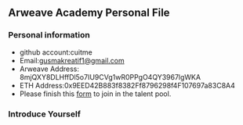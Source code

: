 ## Arweave Academy Personal File

### Personal information

- github account:cuitme
- Email:gusmakreatif1@gmail.com
- Arweave Address: 8mjQXY8DLHffDl5o7IU9CVg1wR0PPgO4QY3967lgWKA
- ETH Address:0x9EED42B883f8382Ff8796298f4F107697a83C8A4
- Please finish this [form](https://docs.google.com/forms/d/e/1FAIpQLSfWA5fIIcBgmRppm3jNz5vmf9Mai_QMVil-2pO4r7YKn_Zhtw/viewform?usp=sf_link) to join in the talent pool.

### Introduce Yourself